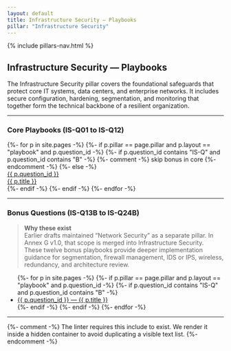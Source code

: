 ```yaml
---
layout: default
title: Infrastructure Security — Playbooks
pillar: "Infrastructure Security"
---
```


{% include pillars-nav.html %}

## Infrastructure Security — Playbooks

The Infrastructure Security pillar covers the foundational safeguards that protect core IT systems, data centers, and enterprise networks.
It includes secure configuration, hardening, segmentation, and monitoring that together form the technical backbone of a resilient organization.

---

### Core Playbooks (IS-Q01 to IS-Q12)

<div class="cards-grid">
{%- for p in site.pages -%}
  {%- if p.pillar == page.pillar and p.layout == "playbook" and p.question_id -%}
    {%- if p.question_id contains "IS-Q" and p.question_id contains "B" -%}
      {%- comment -%} skip bonus in core {%- endcomment -%}
    {%- else -%}
      <a class="card" href="{{ p.url | relative_url }}">
        <div class="card-body">
          <div class="card-kicker">{{ p.question_id }}</div>
          <div class="card-title">{{ p.title }}</div>
        </div>
      </a>
    {%- endif -%}
  {%- endif -%}
{%- endfor -%}
</div>

---

### Bonus Questions (IS-Q13B to IS-Q24B)

> **Why these exist**  
> Earlier drafts maintained “Network Security” as a separate pillar. In Annex G v1.0, that scope is merged into Infrastructure Security.  
> These twelve bonus playbooks provide deeper implementation guidance for segmentation, firewall management, IDS or IPS, wireless, redundancy, and architecture review.

<ul class="bonus-list">
{%- for p in site.pages -%}
  {%- if p.pillar == page.pillar and p.layout == "playbook" and p.question_id -%}
    {%- if p.question_id contains "IS-Q" and p.question_id contains "B" -%}
      <li><a href="{{ p.url | relative_url }}">{{ p.question_id }} — {{ p.title }}</a></li>
    {%- endif -%}
  {%- endif -%}
{%- endfor -%}
</ul>

---

{%- comment -%}
  The linter requires this include to exist.
  We render it inside a hidden container to avoid duplicating a visible text list.
{%- endcomment -%}
<div style="display:none">
  {% include index-question-cards.html %}
</div>

